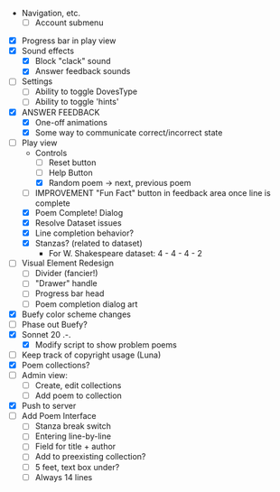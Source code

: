- Navigation, etc.
    - [ ] Account submenu
- [x] Progress bar in play view
- [x] Sound effects
    - [x] Block "clack" sound
    - [x] Answer feedback sounds
- [ ] Settings
    - [ ] Ability to toggle DovesType
    - [ ] Ability to toggle 'hints'
- [x] ANSWER FEEDBACK
    - [x] One-off animations
    - [x] Some way to communicate correct/incorrect state
- [ ] Play view
    - Controls
        - [ ] Reset button
        - [ ] Help Button
        - [x] Random poem -> next, previous poem
    - [ ] IMPROVEMENT "Fun Fact" button in feedback area once line is complete
    - [x] Poem Complete! Dialog
    - [x] Resolve Dataset issues
    - [x] Line completion behavior?
    - [x] Stanzas? (related to dataset)
        - For W. Shakespeare dataset: 4 - 4 - 4 - 2
- [ ] Visual Element Redesign
    - [ ] Divider (fancier!)
    - [ ] "Drawer" handle
    - [ ] Progress bar head
    - [ ] Poem completion dialog art
- [x] Buefy color scheme changes
- [ ] Phase out Buefy?
- [x] Sonnet 20 .-.
    - [x] Modify script to show problem poems
- [ ] Keep track of copyright usage (Luna)
- [x] Poem collections?
- [ ] Admin view:
     - [ ] Create, edit collections
     - [ ] Add poem to collection
- [x] Push to server
- [ ] Add Poem Interface
    - [ ] Stanza break switch
    - [ ] Entering line-by-line
    - [ ] Field for title + author
    - [ ] Add to preexisting collection?
    - [ ] 5 feet, text box under?
    - [ ] Always 14 lines